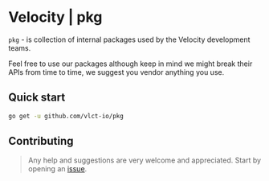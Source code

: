 # Velocity | pkg

`pkg` - is collection of internal packages used by the Velocity development teams.

Feel free to use our packages although keep in mind we might break their APIs from time to time, we suggest you vendor anything you use.

## Quick start

```bash
go get -u github.com/vlct-io/pkg
```

## Contributing

> Any help and suggestions are very welcome and appreciated.
> Start by opening an [issue](https://github.com/vlct-io/pkg/issues/new).
